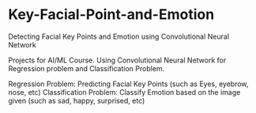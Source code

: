 # Key-Facial-Point-and-Emotion
Detecting Facial Key Points and Emotion using Convolutional Neural Network

Projects for AI/ML Course.
Using Convolutional Neural Network for Regression problem and Classification Problem.

Regression Problem: Predicting Facial Key Points (such as Eyes, eyebrow, nose, etc)
Classification Problem: Classify Emotion based on the image given (such as sad, happy, surprised, etc)
